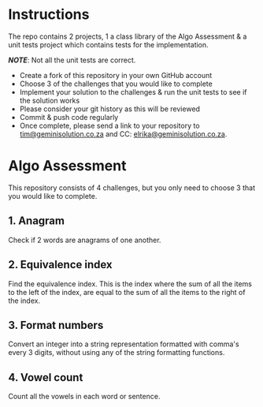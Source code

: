 # Instructions
The repo contains 2 projects, 1 a class library of the Algo Assessment & a unit tests project which contains
tests for the implementation. 

*__NOTE__*: Not all the unit tests are correct.

* Create a fork of this repository in your own GitHub account
* Choose 3 of the challenges that you would like to complete
* Implement your solution to the challenges & run the unit tests to see if the solution works
* Please consider your git history as this will be reviewed
* Commit & push code regularly
* Once complete, please send a link to your repository to tim@geminisolution.co.za and CC: elrika@geminisolution.co.za.

# Algo Assessment
This repository consists of 4 challenges, but you only need to choose 3 that you would like to complete.

## 1. Anagram
Check if 2 words are anagrams of one another.

## 2. Equivalence index
Find the equivalence index. This is the index where the sum of all the items to the left of the index, 
are equal to the sum of all the items to the right of the index.

## 3. Format numbers
Convert an integer into a string representation formatted with comma's every 3 digits, without using
any of the string formatting functions.

## 4. Vowel count
Count all the vowels in each word or sentence.


